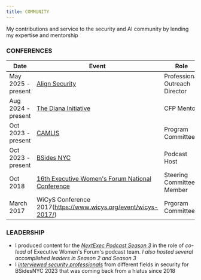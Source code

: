 ```yaml
---
title: COMMUNITY
---
```

My contributions and service to the security and AI community by lending my expertise and mentorship

### CONFERENCES
| Date  | Event | Role |
| ----- | -------- | ------- | 
| May 2025 - present     | [Align Security](https://align-sec.org/)          | Professional Outreach Director
| Aug 2024 - present     | [The Diana Initiative](https://www.dianainitiative.org/)          | CFP Mentor  |
| Oct 2023 - present     | [CAMLIS](https://www.camlis.org/) |  Program Committee |
| Oct 2023 - present     | [BSides NYC](https://bsidesnyc.org)   | Podcast Host 
| Oct 2018     | [16th Executive Women's Forum National Conference](https://www.ewf-usa.com/events/event_details.asp?legacy=1&id=1039519)   | Steering Committee Member
| March 2017   |  WiCyS Conference 2017(https://www.wicys.org/event/wicys-2017/)            | Prgoram Committee


### LEADERSHIP
- I produced content for the *[NextExec Podcast Season 3](https://nextexec.buzzsprout.com/)* in the role of *co-lead* of Executive Women's Forum's podcast team. *I also hosted several accomplished leaders in Season 2 and Season 3*
- I *[interviewed security professionals](https://www.youtube.com/playlist?list=PLiVMecYmLYz4Hyol9fZ_jyD3Bm7Yd9yzS)* from different fields in security for BSidesNYC 2023 that was coming back from a hiatus since 2018

